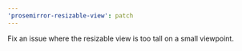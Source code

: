 ```yaml
---
'prosemirror-resizable-view': patch
---
```


Fix an issue where the resizable view is too tall on a small viewpoint.
